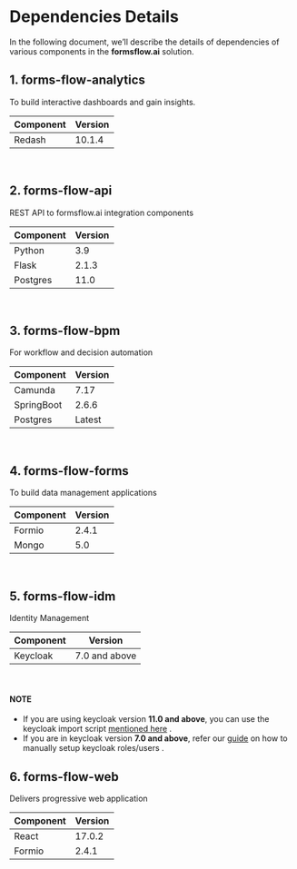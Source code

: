 # Dependencies Details

In the following document, we’ll describe the details of dependencies of various components in the **formsflow.ai** solution.

## 1. forms-flow-analytics

   To  build interactive dashboards and gain insights.

  | Component | Version|  
  | ---       | -----   |
  |  Redash   | 10.1.4 |

<br>

## 2. forms-flow-api

   REST API to formsflow.ai integration components

   | Component | Version |  
   | ---       | -----   |
   |  Python   |  3.9    |
   | Flask     |  2.1.3  |
   |  Postgres |  11.0   |

  <br>
  
## 3. forms-flow-bpm

   For workflow and decision automation<br>

   | Component | Version|  
   | ---       | -----  |
   |  Camunda  |  7.17|
   |  SpringBoot  | 2.6.6 |
   | Postgres    | Latest |
  <br>
  
## 4. forms-flow-forms

   To  build data management applications<br>

   | Component | Version|  
   | ---       | -----   |
   |   Formio | 2.4.1 |
   |   Mongo | 5.0 |
   <br>

## 5. forms-flow-idm

   Identity Management<br>

   | Component | Version|  
   | ---       | -----   |
   | Keycloak  | 7.0  and above   |
   <br>

#### NOTE

* If you are using keycloak version **11.0 and above**, you can use the keycloak import script  [mentioned here](https://github.com/AOT-Technologies/forms-flow-ai/blob/master/forms-flow-idm/keycloak/imports/formsflow-ai-realm.json) .
* If you are in keycloak version **7.0 and above**, refer our [guide](https://github.com/AOT-Technologies/forms-flow-ai/blob/master/forms-flow-idm/keycloak/README.md#create-realm) on how to manually setup keycloak roles/users .
   <br>

## 6. forms-flow-web

   Delivers progressive web application<br>

   | Component | Version |
   |  --- | --- |
   | React  | 17.0.2 |
   | Formio | 2.4.1 |
   <br>
